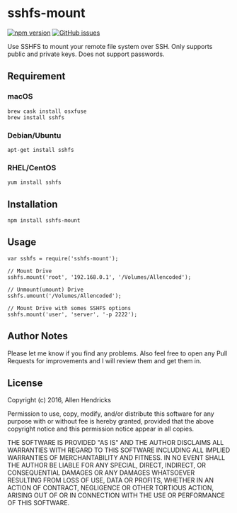 # sshfs-mount
[![npm version](https://badge.fury.io/js/sshfs-mount.svg)](https://badge.fury.io/js/sshfs-mount)
[![GitHub issues](https://img.shields.io/github/issues/allencoded/sshfs-mount.svg)](https://github.com/allencoded/sshfs-mount/issues)

Use SSHFS to mount your remote file system over SSH. Only supports public and private keys. Does not support passwords.

## Requirement

### macOS
```
brew cask install osxfuse
brew install sshfs
```

### Debian/Ubuntu
```apt-get install sshfs```

### RHEL/CentOS
```yum install sshfs```

## Installation
```npm install sshfs-mount```

## Usage
```
var sshfs = require('sshfs-mount');

// Mount Drive
sshfs.mount('root', '192.168.0.1', '/Volumes/Allencoded');

// Unmount(umount) Drive
sshfs.umount('/Volumes/Allencoded');

// Mount Drive with somes SSHFS options
sshfs.mount('user', 'server', '-p 2222');
```

## Author Notes
Please let me know if you find any problems. Also feel free to open any Pull Requests for improvements and I will review them and get them in.

## License
Copyright (c) 2016, Allen Hendricks

Permission to use, copy, modify, and/or distribute this software for any purpose with or without fee is hereby granted, provided that the above copyright notice and this permission notice appear in all copies.

THE SOFTWARE IS PROVIDED "AS IS" AND THE AUTHOR DISCLAIMS ALL WARRANTIES WITH REGARD TO THIS SOFTWARE INCLUDING ALL IMPLIED WARRANTIES OF MERCHANTABILITY AND FITNESS. IN NO EVENT SHALL THE AUTHOR BE LIABLE FOR ANY SPECIAL, DIRECT, INDIRECT, OR CONSEQUENTIAL DAMAGES OR ANY DAMAGES WHATSOEVER RESULTING FROM LOSS OF USE, DATA OR PROFITS, WHETHER IN AN ACTION OF CONTRACT, NEGLIGENCE OR OTHER TORTIOUS ACTION, ARISING OUT OF OR IN CONNECTION WITH THE USE OR PERFORMANCE OF THIS SOFTWARE.
